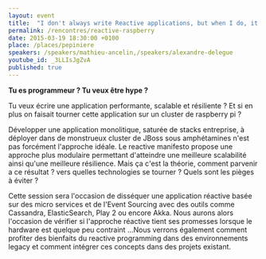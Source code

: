 ```yaml
---
layout: event
title:  "I don't always write Reactive applications, but when I do, it runs on Raspberry Pi"
permalink: /rencontres/reactive-raspberry
date: 2015-03-19 18:30:00 +0100
place: /places/pepiniere
speakers: /speakers/mathieu-ancelin,/speakers/alexandre-delegue
youtube_id: _3LLIsJgZvA
published: true
---
```


**Tu es programmeur ? Tu veux être hype ?**

Tu veux écrire une application performante, scalable et résiliente ?
Et si en plus on faisait tourner cette application sur un cluster de raspberry pi ?

Développer une application monolitique, saturée de stacks entreprise, à déployer dans de monstrueux cluster de JBoss sous amphétamines n'est pas forcément l'approche idéale. Le reactive manifesto propose une approche plus modulaire permettant d'atteindre une meilleure scalabilité ainsi qu'une meilleure résilience. Mais ça c'est la théorie, comment parvenir a ce résultat ? vers quelles technologies se tourner ? Quels sont les pièges à éviter ?

Cette session sera l'occasion de disséquer une application réactive basée sur des micro services et de l'Event Sourcing avec des outils comme Cassandra, ElasticSearch, Play 2 ou encore Akka. Nous aurons alors l'occasion de vérifier si l'approche réactive tient ses promesses lorsque le hardware est quelque peu contraint ...​Nous verrons également comment profiter des bienfaits du reactive programming dans des environnements legacy et comment intégrer ces concepts dans des projets existant.
